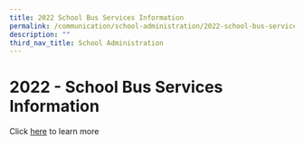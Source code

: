 ```yaml
---
title: 2022 School Bus Services Information
permalink: /communication/school-administration/2022-school-bus-services-information
description: ""
third_nav_title: School Administration
---
```

# **2022 - School Bus Services Information**

Click [here](/files/2022%20Bus%20Services.pdf) to learn more